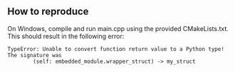 ## How to reproduce

On Windows, compile and run main.cpp using the provided CMakeLists.txt. This should result in the following error:

```
TypeError: Unable to convert function return value to a Python type! The signature was
        (self: embedded_module.wrapper_struct) -> my_struct
```

